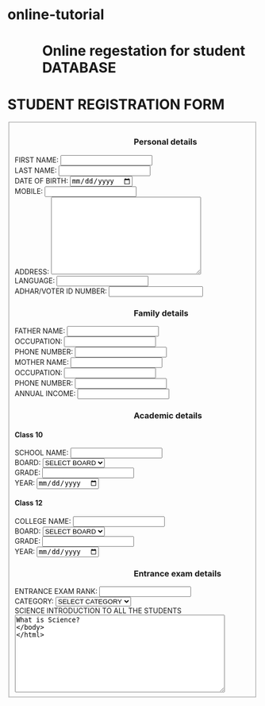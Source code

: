 # online-tutorial

<!DOCTYPE html>
<!-- saved from url=(0053)file:///C:/Users/Mr.ADARSH/Downloads/index%20(3).html -->
<html lang="en"><head><meta http-equiv="Content-Type" content="text/html; charset=UTF-8">

<meta http-equiv="X-UA-Compatible" content="IE=edge">
<meta name="viewport" content="width=device-width, initial-scale=1.0">
<title>Document</title>
<link rel="stylesheet" href="./final_files/style.css">
<script type="text/javascript" src="./final_files/script.js.download"></script>
</head>
<body>
<div class="banner-container">
<div class="logo-cover"></div>   
<div class="banner-container2">
<h1 style="margin-left: 70px;">Online regestation for student DATABASE 
</h1>
<h1>
STUDENT REGISTRATION FORM
</h1>
<footer>
<p>
</p>
</footer>
</div>
</div>
<div class="fles">
<form name="RegForm" action="file:///C:/Users/Mr.ADARSH/Downloads/index%20(3).html" onsubmit="return MYFUNC()" method="post">
<fieldset>
<h3 style="margin-left: 240px;">Personal details</h3>
<div class="wrapper">
<div class="input_wrapper">
<label for="first_name">FIRST NAME:</label>
<input type="text" id="first_name" class="box" required="">
</div>

<div class="input_wrapper">
<label for="last_name">LAST NAME:</label>
<input type="text" id="last_name" class="box" required="">
</div>
</div>
<div class="wrapper">
<div class="input_wrapper">
<label for="DOB">DATE OF BIRTH:</label>
<input class="dateo" type="date" required="">
</div>
<div class="input_wrapper">
<label for="mobile">MOBILE:</label>
<input type="number" required="" class="box">
</div>
</div>
<div class="wrapper">
<div class="input_wrapper">
<label for="address">ADDRESS:</label>
<textarea rows="10" cols="35" required=""></textarea>
</div>
<div class="input_wrapper">
<label for="lang" aria-required="">LANGUAGE:</label>
<input type="text" class="box">
</div>
</div>
<div class="wrapper">
<div class="input_wrapper">
<label for="adhar">ADHAR/VOTER ID NUMBER:</label>
<input type="number" class="box" id="adhar" style="width:40%">
</div>
</div>
<h3 style="margin-left: 240px;">Family details</h3>
<div class="wrapper">
<div class="input_wrapper">
<label for="father_name">FATHER NAME:</label>
<input type="text" id="father_name" required="" class="box">
</div>
<div class="input_wrapper">
<label for="f_oc">OCCUPATION:</label>
<input type="text" id="f_oc" required="" class="box">
</div>
<div class="input_wrapper">
<label for="f_ph">PHONE NUMBER:</label>
<input type="number" id="f_ph" required="" class="box">
</div>
</div>
<div class="wrapper">
<div class="input_wrapper">
<label for="mother_name">MOTHER NAME:</label>
<input type="text" id="mother_name" required="" class="box">
</div>
<div class="input_wrapper">
<label for="m_oc">OCCUPATION:</label>
<input type="text" id="m_oc" required="" class="box">
</div>
<div class="input_wrapper">
<label for="m_ph">PHONE NUMBER:</label>
<input type="number" id="m_ph" required="" class="box">
</div>
</div>
<div class="wrapper">
<div class="input_wrapper">
<label for="income"> ANNUAL INCOME:</label>
<input type="text" id="income" required="">
</div>
</div>
<h3 style="margin-left: 240px;">Academic details</h3>
<h4>Class 10</h4>
<div class="wrapper">
<div class="input_wrapper">
<label for="s_clg">SCHOOL NAME:</label>
<input type="text" id="s_clg" required="" class="box">
</div>
<div class="input_wrapper">
<label for="s_type">BOARD:</label>
<select class="dateo" id="s_type">
<option value="SELECT">SELECT BOARD</option>
<option value="CBSE">CBSE</option>
<option value="STATE">STATE</option>
<option value="ICSE">ICSE</option>
<option value="science">science</option>
</select>
</div>
</div>
<div class="wrapper">
<div class="input_wrapper">
<label for="s_perc">GRADE:</label>
<input type="text" id="s_perc" class="box">
</div>
<div class="input_wrapper">
<label for="s_date">YEAR:</label>
<input class="dateo" type="date" id="s_date">
</div>
</div>
<h4>Class 12</h4>
<div class="wrapper">
<div class="input_wrapper">
<label for="p_clg">COLLEGE NAME:</label>
<input type="text" id="p_clg" required="" class="box">
</div>
<div class="input_wrapper">
<label for="p_type">BOARD:</label>
<select class="dateo" id="p_type">
<option value="SELECT">SELECT BOARD</option>
<option value="CBSE">CBSE</option>
<option value="STATE">STATE</option>
<option value="ICSE">ICSE</option>
<option value="science">science</option>
</select>
</div>
</div>
<div class="wrapper">
<div class="input_wrapper">
<label for="p_perc">GRADE:</label>
<input type="text" id="p_perc" class="box">
</div>
<div class="input_wrapper">
<label for="p_date">YEAR:</label>
<input class="dateo" type="date" id="p_date">
</div>
</div>
<h3 style="margin-left: 240px;">Entrance exam details</h3>
<div class="wrapper">
<div class="input_wrapper">
<label for="p_perc">ENTRANCE EXAM RANK:
</label>
<input type="number" id="p_perc" class="box">
</div>
<div class="input_wrapper">
<label for="cat">CATEGORY:</label>
<select class="dateo" id="cat">
<option value="SELECT">SELECT CATEGORY</option>
<option value="GEN">GENERAL</option>
<option value="OBC">OBC</option>
<option value="2A">2A</option>
<option value="2B">2B</option>
<option value="SC">SC</option>
<option value="ST">ST</option>
</select>
</div>
</div>
<div class="wrapper">
<div class="input_wrapper">
<label for="awards">SCIENCE INTRODUCTION TO ALL THE STUDENTS</label>
<textarea cols="50" rows="10" id="awards" class="area">What is Science?
